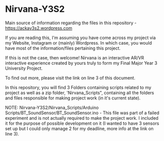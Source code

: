 # Nirvana-Y3S2

Main source of information regarding the files in this repository - https://ackay3s2.wordpress.com

If you are reading this, I'm assuming you have come across my project via my Website, Instagram or (mainly) Wordpress.
In which case, you would have most of the information/files pertaining this project.

If this is not the case, then welcome! Nirvana is an interactive AR/VR interactive experience created by yours truly to form 
my Final Major Year 3 University Project.

To find out more, please visit the link on line 3 of this document.

In this repository, you will find 3 Folders containing scripts related to my project as well as a zip folder, 'Nirvana_Scripts",
containing all the folders and files responsible for making project work (in it's current state).

NOTE:
Nirvana-Y3S2/Nirvana_Scripts/Arduino Scripts/BT_SoundSensor/BT_SoundSensor.ino - This file was part of a failed experiment 
and is not actually required to make the project work. I included it for the purpose of possible development on it (I wanted 
to have 3 sensors set up but I could only manage 2 for my deadline, more info at the link on line 3).
